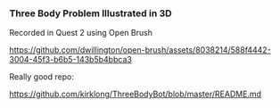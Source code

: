 ### Three Body Problem Illustrated in 3D


Recorded in Quest 2 using Open Brush

https://github.com/dwillington/open-brush/assets/8038214/588f4442-3004-45f3-b6b5-143b5b4bbca3



Really good repo:

https://github.com/kirklong/ThreeBodyBot/blob/master/README.md

